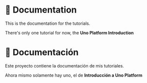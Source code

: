 # 📘 Documentation
This is the documentation for the tutorials. 

There's only one tutorial for now, the **Uno Platform Introduction**

# 📘 Documentación
Este proyecto contiene la documentación de mis tutoriales.

Ahora mismo solamente hay uno, el de **Introducción a Uno Platform**
